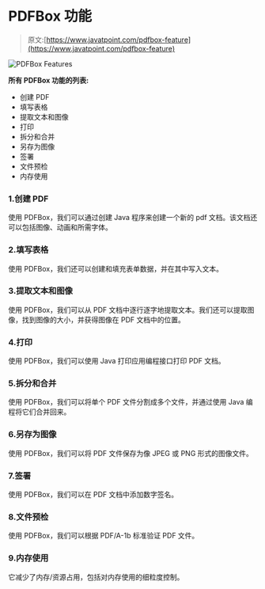# PDFBox 功能

> 原文:[https://www.javatpoint.com/pdfbox-feature](https://www.javatpoint.com/pdfbox-feature)

![PDFBox Features](../Images/617fdb80463bc50ff8b9eecc43934db7.png)

**所有 PDFBox 功能的列表:**

*   创建 PDF
*   填写表格
*   提取文本和图像
*   打印
*   拆分和合并
*   另存为图像
*   签署
*   文件预检
*   内存使用

### 1.创建 PDF

使用 PDFBox，我们可以通过创建 Java 程序来创建一个新的 pdf 文档。该文档还可以包括图像、动画和所需字体。

### 2.填写表格

使用 PDFBox，我们还可以创建和填充表单数据，并在其中写入文本。

### 3.提取文本和图像

使用 PDFBox，我们可以从 PDF 文档中逐行逐字地提取文本。我们还可以提取图像，找到图像的大小，并获得图像在 PDF 文档中的位置。

### 4.打印

使用 PDFBox，我们可以使用 Java 打印应用编程接口打印 PDF 文档。

### 5.拆分和合并

使用 PDFBox，我们可以将单个 PDF 文件分割成多个文件，并通过使用 Java 编程将它们合并回来。

### 6.另存为图像

使用 PDFBox，我们可以将 PDF 文件保存为像 JPEG 或 PNG 形式的图像文件。

### 7.签署

使用 PDFBox，我们可以在 PDF 文档中添加数字签名。

### 8.文件预检

使用 PDFBox，我们可以根据 PDF/A-1b 标准验证 PDF 文件。

### 9.内存使用

它减少了内存/资源占用，包括对内存使用的细粒度控制。